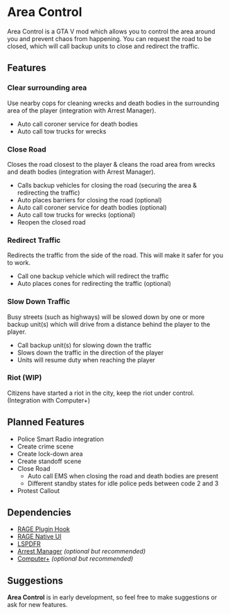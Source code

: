 # Area Control
Area Control is a GTA V mod which allows you to control the area around you and prevent chaos from happening.
You can request the road to be closed, which will call backup units to close and redirect the traffic.

## Features

### Clear surrounding area
Use nearby cops for cleaning wrecks and death bodies in the surrounding area of the player (integration with Arrest Manager).

- Auto call coroner service for death bodies
- Auto call tow trucks for wrecks

### Close Road
Closes the road closest to the player & cleans the road area from wrecks and death bodies (integration with Arrest Manager).

- Calls backup vehicles for closing the road (securing the area & redirecting the traffic)
- Auto places barriers for closing the road (optional)
- Auto call coroner service for death bodies (optional)
- Auto call tow trucks for wrecks (optional)
- Reopen the closed road

### Redirect Traffic
Redirects the traffic from the side of the road. This will make it safer for you to work.

- Call one backup vehicle which will redirect the traffic
- Auto places cones for redirecting the traffic (optional)

### Slow Down Traffic
Busy streets (such as highways) will be slowed down by one or more backup unit(s) which will drive from a distance behind the player to the player.

- Call backup unit(s) for slowing down the traffic
- Slows down the traffic in the direction of the player
- Units will resume duty when reaching the player

### Riot (WIP)
Citizens have started a riot in the city, keep the riot under control. (Integration with Computer+)

## Planned Features

- Police Smart Radio integration
- Create crime scene
- Create lock-down area
- Create standoff scene
- Close Road
    - Auto call EMS when closing the road and death bodies are present
    - Different standby states for idle police peds between code 2 and 3
- Protest Callout

## Dependencies
- [RAGE Plugin Hook](http://ragepluginhook.net/)
- [RAGE Native UI](https://github.com/alexguirre/RAGENativeUI)
- [LSPDFR](https://www.lcpdfr.com/files/file/7792-lspd-first-response/)
- [Arrest Manager](https://www.lcpdfr.com/files/file/8107-arrest-manager-grab-peds-more-jail-points-prisoner-transport-more/) _(optional but recommended)_
- [Computer+](https://www.lcpdfr.com/files/file/11453-lspdfr-computer/) _(optional but recommended)_

## Suggestions
**Area Control** is in early development, so feel free to make suggestions or ask for new features.